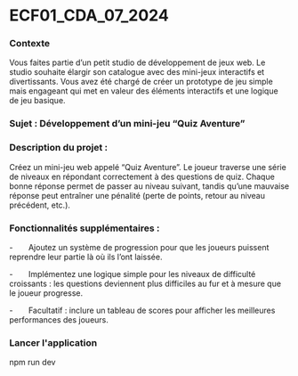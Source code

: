 # ECF01_CDA_07_2024


### Contexte
Vous faites partie dʼun petit studio de développement de jeux web. Le studio
souhaite élargir son catalogue avec des mini-jeux interactifs et divertissants.
Vous avez été chargé de créer un prototype de jeu simple mais engageant qui
met en valeur des éléments interactifs et une logique de jeu basique.

### Sujet : Développement dʼun mini-jeu “Quiz Aventureˮ
### Description du projet :
Créez un mini-jeu web appelé “Quiz Aventureˮ. Le joueur traverse une série de niveaux en répondant correctement à des questions de quiz. Chaque bonne réponse permet de passer au niveau suivant, tandis quʼune mauvaise réponse peut entraîner une pénalité (perte de points, retour au niveau précédent, etc.).

### Fonctionnalités supplémentaires :

-  Ajoutez un système de progression pour que les joueurs puissent reprendre leur partie là où ils lʼont laissée.  

-  Implémentez une logique simple pour les niveaux de difficulté croissants : les questions deviennent plus difficiles au fur et à mesure que le      joueur progresse.  
 
-  Facultatif : inclure un tableau de scores pour afficher les meilleures performances des joueurs.

### Lancer l'application
npm run dev
